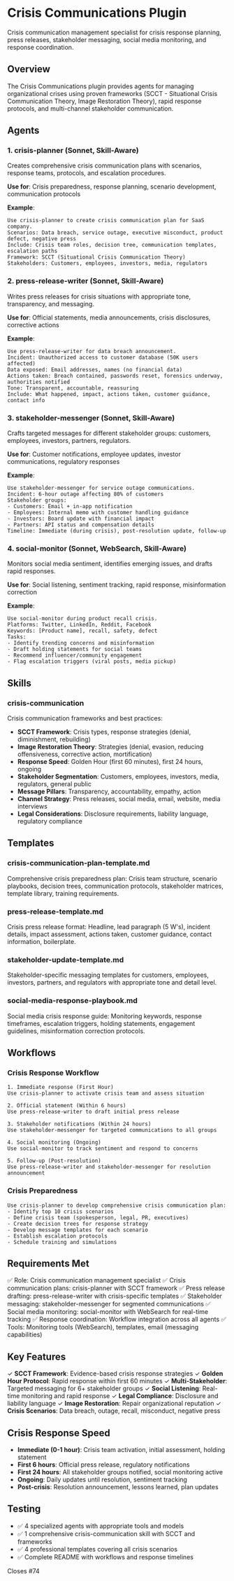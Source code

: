 # Crisis Communications Plugin

Crisis communication management specialist for crisis response planning, press releases, stakeholder messaging, social media monitoring, and response coordination.

## Overview

The Crisis Communications plugin provides agents for managing organizational crises using proven frameworks (SCCT - Situational Crisis Communication Theory, Image Restoration Theory), rapid response protocols, and multi-channel stakeholder communication.

## Agents

### 1. crisis-planner (Sonnet, Skill-Aware)
Creates comprehensive crisis communication plans with scenarios, response teams, protocols, and escalation procedures.

**Use for**: Crisis preparedness, response planning, scenario development, communication protocols

**Example**:
```
Use crisis-planner to create crisis communication plan for SaaS company.
Scenarios: Data breach, service outage, executive misconduct, product defect, negative press
Include: Crisis team roles, decision tree, communication templates, escalation paths
Framework: SCCT (Situational Crisis Communication Theory)
Stakeholders: Customers, employees, investors, media, regulators
```

### 2. press-release-writer (Sonnet, Skill-Aware)
Writes press releases for crisis situations with appropriate tone, transparency, and messaging.

**Use for**: Official statements, media announcements, crisis disclosures, corrective actions

**Example**:
```
Use press-release-writer for data breach announcement.
Incident: Unauthorized access to customer database (50K users affected)
Data exposed: Email addresses, names (no financial data)
Actions taken: Breach contained, passwords reset, forensics underway, authorities notified
Tone: Transparent, accountable, reassuring
Include: What happened, impact, actions taken, customer guidance, contact info
```

### 3. stakeholder-messenger (Sonnet, Skill-Aware)
Crafts targeted messages for different stakeholder groups: customers, employees, investors, partners, regulators.

**Use for**: Customer notifications, employee updates, investor communications, regulatory responses

**Example**:
```
Use stakeholder-messenger for service outage communications.
Incident: 6-hour outage affecting 80% of customers
Stakeholder groups:
- Customers: Email + in-app notification
- Employees: Internal memo with customer handling guidance
- Investors: Board update with financial impact
- Partners: API status and compensation details
Timeline: Immediate (during crisis), post-resolution update, follow-up
```

### 4. social-monitor (Sonnet, WebSearch, Skill-Aware)
Monitors social media sentiment, identifies emerging issues, and drafts rapid responses.

**Use for**: Social listening, sentiment tracking, rapid response, misinformation correction

**Example**:
```
Use social-monitor during product recall crisis.
Platforms: Twitter, LinkedIn, Reddit, Facebook
Keywords: [Product name], recall, safety, defect
Tasks:
- Identify trending concerns and misinformation
- Draft holding statements for social teams
- Recommend influencer/community engagement
- Flag escalation triggers (viral posts, media pickup)
```

## Skills

### crisis-communication
Crisis communication frameworks and best practices:
- **SCCT Framework**: Crisis types, response strategies (denial, diminishment, rebuilding)
- **Image Restoration Theory**: Strategies (denial, evasion, reducing offensiveness, corrective action, mortification)
- **Response Speed**: Golden Hour (first 60 minutes), first 24 hours, ongoing
- **Stakeholder Segmentation**: Customers, employees, investors, media, regulators, general public
- **Message Pillars**: Transparency, accountability, empathy, action
- **Channel Strategy**: Press releases, social media, email, website, media interviews
- **Legal Considerations**: Disclosure requirements, liability language, regulatory compliance

## Templates

### crisis-communication-plan-template.md
Comprehensive crisis preparedness plan: Crisis team structure, scenario playbooks, decision trees, communication protocols, stakeholder matrices, template library, training requirements.

### press-release-template.md
Crisis press release format: Headline, lead paragraph (5 W's), incident details, impact assessment, actions taken, customer guidance, contact information, boilerplate.

### stakeholder-update-template.md
Stakeholder-specific messaging templates for customers, employees, investors, partners, and regulators with appropriate tone and detail level.

### social-media-response-playbook.md
Social media crisis response guide: Monitoring keywords, response timeframes, escalation triggers, holding statements, engagement guidelines, misinformation correction protocols.

## Workflows

### Crisis Response Workflow
```
1. Immediate response (First Hour)
Use crisis-planner to activate crisis team and assess situation

2. Official statement (Within 6 hours)
Use press-release-writer to draft initial press release

3. Stakeholder notifications (Within 24 hours)
Use stakeholder-messenger for targeted communications to all groups

4. Social monitoring (Ongoing)
Use social-monitor to track sentiment and respond to concerns

5. Follow-up (Post-resolution)
Use press-release-writer and stakeholder-messenger for resolution announcement
```

### Crisis Preparedness
```
Use crisis-planner to develop comprehensive crisis communication plan:
- Identify top 10 crisis scenarios
- Define crisis team (spokesperson, legal, PR, executives)
- Create decision trees for response strategy
- Develop message templates for each scenario
- Establish escalation protocols
- Schedule training and simulations
```

## Requirements Met

✅ Role: Crisis communication management specialist
✅ Crisis communication plans: crisis-planner with SCCT framework
✅ Press release drafting: press-release-writer with crisis-specific templates
✅ Stakeholder messaging: stakeholder-messenger for segmented communications
✅ Social media monitoring: social-monitor with WebSearch for real-time tracking
✅ Response coordination: Workflow integration across all agents
✅ Tools: Monitoring tools (WebSearch), templates, email (messaging capabilities)

## Key Features

✓ **SCCT Framework**: Evidence-based crisis response strategies
✓ **Golden Hour Protocol**: Rapid response within first 60 minutes
✓ **Multi-Stakeholder**: Targeted messaging for 6+ stakeholder groups
✓ **Social Listening**: Real-time monitoring and rapid response
✓ **Legal Compliance**: Disclosure and liability language
✓ **Image Restoration**: Repair organizational reputation
✓ **Crisis Scenarios**: Data breach, outage, recall, misconduct, negative press

## Crisis Response Speed

- **Immediate (0-1 hour)**: Crisis team activation, initial assessment, holding statement
- **First 6 hours**: Official press release, regulatory notifications
- **First 24 hours**: All stakeholder groups notified, social monitoring active
- **Ongoing**: Daily updates until resolution, sentiment tracking
- **Post-crisis**: Resolution announcement, lessons learned, plan updates

## Testing

- ✅ 4 specialized agents with appropriate tools and models
- ✅ 1 comprehensive crisis-communication skill with SCCT and frameworks
- ✅ 4 professional templates covering all crisis scenarios
- ✅ Complete README with workflows and response timelines

Closes #74
